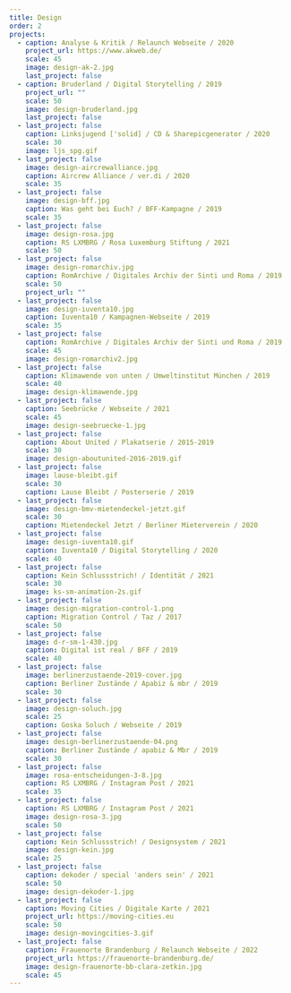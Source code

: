 ```yaml
---
title: Design
order: 2
projects:
  - caption: Analyse & Kritik / Relaunch Webseite / 2020
    project_url: https://www.akweb.de/
    scale: 45
    image: design-ak-2.jpg
    last_project: false
  - caption: Bruderland / Digital Storytelling / 2019
    project_url: ""
    scale: 50
    image: design-bruderland.jpg
    last_project: false
  - last_project: false
    caption: Linksjugend ['solid] / CD & Sharepicgenerator / 2020
    scale: 30
    image: ljs_spg.gif
  - last_project: false
    image: design-aircrewalliance.jpg
    caption: Aircrew Alliance / ver.di / 2020
    scale: 35
  - last_project: false
    image: design-bff.jpg
    caption: Was geht bei Euch? / BFF-Kampagne / 2019
    scale: 35
  - last_project: false
    image: design-rosa.jpg
    caption: RS LXMBRG / Rosa Luxemburg Stiftung / 2021
    scale: 50
  - last_project: false
    image: design-romarchiv.jpg
    caption: RomArchive / Digitales Archiv der Sinti und Roma / 2019
    scale: 50
    project_url: ""
  - last_project: false
    image: design-iuventa10.jpg
    caption: Iuventa10 / Kampagnen-Webseite / 2019
    scale: 35
  - last_project: false
    caption: RomArchive / Digitales Archiv der Sinti und Roma / 2019
    scale: 45
    image: design-romarchiv2.jpg
  - last_project: false
    caption: Klimawende von unten / Umweltinstitut München / 2019
    scale: 40
    image: design-klimawende.jpg
  - last_project: false
    caption: Seebrücke / Webseite / 2021
    scale: 45
    image: design-seebruecke-1.jpg
  - last_project: false
    caption: About United / Plakatserie / 2015-2019
    scale: 30
    image: design-aboutunited-2016-2019.gif
  - last_project: false
    image: lause-bleibt.gif
    scale: 30
    caption: Lause Bleibt / Posterserie / 2019
  - last_project: false
    image: design-bmv-mietendeckel-jetzt.gif
    scale: 30
    caption: Mietendeckel Jetzt / Berliner Mieterverein / 2020
  - last_project: false
    image: design-iuventa10.gif
    caption: Iuventa10 / Digital Storytelling / 2020
    scale: 40
  - last_project: false
    caption: Kein Schlussstrich! / Identität / 2021
    scale: 30
    image: ks-sm-animation-2s.gif
  - last_project: false
    image: design-migration-control-1.png
    caption: Migration Control / Taz / 2017
    scale: 50
  - last_project: false
    image: d-r-sm-1-430.jpg
    caption: Digital ist real / BFF / 2019
    scale: 40
  - last_project: false
    image: berlinerzustaende-2019-cover.jpg
    caption: Berliner Zustände / Apabiz & mbr / 2019
    scale: 30
  - last_project: false
    image: design-soluch.jpg
    scale: 25
    caption: Goska Soluch / Webseite / 2019
  - last_project: false
    image: design-berlinerzustaende-04.png
    caption: Berliner Zustände / apabiz & Mbr / 2019
    scale: 30
  - last_project: false
    image: rosa-entscheidungen-3-8.jpg
    caption: RS LXMBRG / Instagram Post / 2021
    scale: 35
  - last_project: false
    caption: RS LXMBRG / Instagram Post / 2021
    image: design-rosa-3.jpg
    scale: 50
  - last_project: false
    caption: Kein Schlussstrich! / Designsystem / 2021
    image: design-kein.jpg
    scale: 25
  - last_project: false
    caption: dekoder / special 'anders sein' / 2021
    scale: 50
    image: design-dekoder-1.jpg
  - last_project: false
    caption: Moving Cities / Digitale Karte / 2021
    project_url: https://moving-cities.eu
    scale: 50
    image: design-movingcities-3.gif
  - last_project: false
    caption: Frauenorte Brandenburg / Relaunch Webseite / 2022
    project_url: https://frauenorte-brandenburg.de/
    image: design-frauenorte-bb-clara-zetkin.jpg
    scale: 45
---
```

